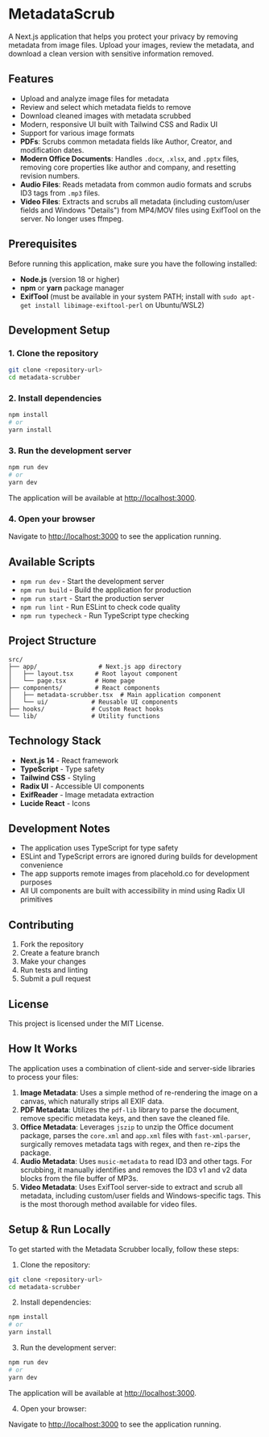 # MetadataScrub

A Next.js application that helps you protect your privacy by removing metadata from image files. Upload your images, review the metadata, and download a clean version with sensitive information removed.

## Features

- Upload and analyze image files for metadata
- Review and select which metadata fields to remove
- Download cleaned images with metadata scrubbed
- Modern, responsive UI built with Tailwind CSS and Radix UI
- Support for various image formats
- **PDFs**: Scrubs common metadata fields like Author, Creator, and modification dates.
- **Modern Office Documents**: Handles `.docx`, `.xlsx`, and `.pptx` files, removing core properties like author and company, and resetting revision numbers.
- **Audio Files**: Reads metadata from common audio formats and scrubs ID3 tags from `.mp3` files.
- **Video Files**: Extracts and scrubs all metadata (including custom/user fields and Windows "Details") from MP4/MOV files using ExifTool on the server. No longer uses ffmpeg.

## Prerequisites

Before running this application, make sure you have the following installed:

- **Node.js** (version 18 or higher)
- **npm** or **yarn** package manager
- **ExifTool** (must be available in your system PATH; install with `sudo apt-get install libimage-exiftool-perl` on Ubuntu/WSL2)

## Development Setup

### 1. Clone the repository

```bash
git clone <repository-url>
cd metadata-scrubber
```

### 2. Install dependencies

```bash
npm install
# or
yarn install
```

### 3. Run the development server

```bash
npm run dev
# or
yarn dev
```

The application will be available at [http://localhost:3000](http://localhost:3000).

### 4. Open your browser

Navigate to [http://localhost:3000](http://localhost:3000) to see the application running.

## Available Scripts

- `npm run dev` - Start the development server
- `npm run build` - Build the application for production
- `npm run start` - Start the production server
- `npm run lint` - Run ESLint to check code quality
- `npm run typecheck` - Run TypeScript type checking

## Project Structure

```
src/
├── app/                 # Next.js app directory
│   ├── layout.tsx      # Root layout component
│   └── page.tsx        # Home page
├── components/         # React components
│   ├── metadata-scrubber.tsx  # Main application component
│   └── ui/            # Reusable UI components
├── hooks/             # Custom React hooks
└── lib/               # Utility functions
```

## Technology Stack

- **Next.js 14** - React framework
- **TypeScript** - Type safety
- **Tailwind CSS** - Styling
- **Radix UI** - Accessible UI components
- **ExifReader** - Image metadata extraction
- **Lucide React** - Icons

## Development Notes

- The application uses TypeScript for type safety
- ESLint and TypeScript errors are ignored during builds for development convenience
- The app supports remote images from placehold.co for development purposes
- All UI components are built with accessibility in mind using Radix UI primitives

## Contributing

1. Fork the repository
2. Create a feature branch
3. Make your changes
4. Run tests and linting
5. Submit a pull request

## License

This project is licensed under the MIT License.

## How It Works

The application uses a combination of client-side and server-side libraries to process your files:

1.  **Image Metadata**: Uses a simple method of re-rendering the image on a canvas, which naturally strips all EXIF data.
2.  **PDF Metadata**: Utilizes the `pdf-lib` library to parse the document, remove specific metadata keys, and then save the cleaned file.
3.  **Office Metadata**: Leverages `jszip` to unzip the Office document package, parses the `core.xml` and `app.xml` files with `fast-xml-parser`, surgically removes metadata tags with regex, and then re-zips the package.
4.  **Audio Metadata**: Uses `music-metadata` to read ID3 and other tags. For scrubbing, it manually identifies and removes the ID3 v1 and v2 data blocks from the file buffer of MP3s.
5.  **Video Metadata**: Uses ExifTool server-side to extract and scrub all metadata, including custom/user fields and Windows-specific tags. This is the most thorough method available for video files.

## Setup & Run Locally

To get started with the Metadata Scrubber locally, follow these steps:

1. Clone the repository:

```bash
git clone <repository-url>
cd metadata-scrubber
```

2. Install dependencies:

```bash
npm install
# or
yarn install
```

3. Run the development server:

```bash
npm run dev
# or
yarn dev
```

The application will be available at [http://localhost:3000](http://localhost:3000).

4. Open your browser:

Navigate to [http://localhost:3000](http://localhost:3000) to see the application running.
